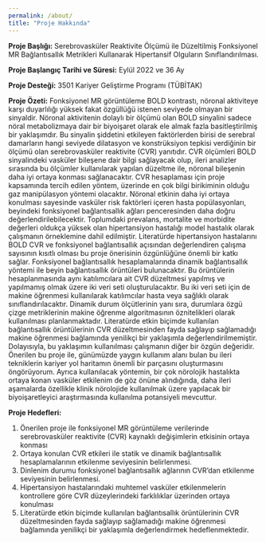 ```yaml
---
permalink: /about/
title: "Proje Hakkında"
---
```


**Proje Başlığı:** Serebrovasküler Reaktivite Ölçümü ile Düzeltilmiş Fonksiyonel MR Bağlantısallık Metrikleri Kullanarak Hipertansif Olguların Sınıflandırılması.

**Proje Başlangıç Tarihi ve Süresi:** Eylül 2022 ve 36 Ay

**Proje Desteği:** 3501 Kariyer Geliştirme Programı (TÜBİTAK)

**Proje Özeti:**
Fonksiyonel MR görüntüleme BOLD kontrastı, nöronal aktiviteye karşı duyarlılığı yüksek fakat özgüllüğü istenen seviyede olmayan bir sinyaldir.  Nöronal aktivitenin dolaylı bir ölçümü olan BOLD sinyalini sadece nöral metabolizmaya dair bir biyoişaret olarak ele almak fazla basitleştirilmiş bir yaklaşımdır. Bu sinyalin şiddetini etkileyen faktörlerden birisi de serebral damarların hangi seviyede dilatasyon ve konstrüksiyon tepkisi verdiğinin bir ölçümü olan serebrovasküler reaktivite (CVR) yanıtıdır. CVR ölçümleri BOLD sinyalindeki vasküler bileşene dair bilgi sağlayacak olup, ileri analizler sırasında bu ölçümler kullanılarak yapılan düzeltme ile, nöronal bileşenin daha iyi ortaya konması sağlanacaktır. CVR hesaplaması için proje kapsamında tercih edilen yöntem, üzerinde en çok bilgi birikiminin olduğu gaz manipülasyon yöntemi olacaktır. Nöronal etkinin daha iyi ortaya konulması sayesinde vasküler risk faktörleri içeren hasta popülasyonları, beyindeki fonksiyonel bağlantısallık ağları penceresinden daha doğru değerlendirilebilecektir. Toplumdaki prevalans, mortalite ve morbidite değerleri oldukça yüksek olan hipertansiyon hastalığı model hastalık olarak çalışmanın örneklemine dahil edilmiştir. Literatürde hipertansiyon hastalarını BOLD CVR ve fonksiyonel bağlantısallık açısından değerlendiren çalışma sayısının kısıtlı olması bu proje önerisinin özgünlüğüne önemli bir katkı sağlar.
Fonksiyonel bağlantısallık hesaplamalarında dinamik bağlantısallık yöntemi ile beyin bağlantısallık örüntüleri bulunacaktır. Bu örüntülerin hesaplanmasında aynı katılımcılara ait CVR düzeltmesi yapılmış ve yapılmamış olmak üzere iki veri seti oluşturulacaktır. Bu iki veri seti için de makine öğrenmesi kullanılarak katılımcılar hasta veya sağlıklı olarak sınıflandırılacaktır. Dinamik durum ölçütlerinin yanı sıra, durumlara özgü çizge metriklerinin makine öğrenme algoritmasının öznitelikleri olarak kullanılması planlanmaktadır. Literatürde etkin biçimde kullanılan bağlantısallık örüntülerinin CVR düzeltmesinden fayda sağlayıp sağlamadığı makine öğrenmesi bağlamında yenilikçi bir yaklaşımla değerlendirilmemiştir. Dolayısıyla, bu yaklaşımın kullanılması çalışmanın diğer bir özgün değeridir. Önerilen bu proje ile, günümüzde yaygın kullanım alanı bulan bu ileri tekniklerin kariyer yol haritamın önemli bir parçasını oluşturmasını öngörüyorum. Ayrıca kullanılacak yöntemin, bir çok nörolojik hastalıkta ortaya konan vasküler etkilenim de göz önüne alındığında, daha ileri aşamalarda özellikle klinik nörolojide kullanılmak üzere yapılacak bir biyoişaretleyici araştırmasında kullanılma potansiyeli mevcuttur.

**Proje Hedefleri:**
1. Önerilen proje ile fonksiyonel MR görüntüleme verilerinde serebrovasküler reaktivite (CVR) kaynaklı değişimlerin etkisinin ortaya konması
2. Ortaya konulan CVR etkileri ile statik ve dinamik bağlantısallık hesaplamalarının etkilenme seviyesinin belirlenmesi.
3. Dinlenim durumu fonksiyonel bağlantısallık ağlarının CVR’dan etkilenme seviyesinin belirlenmesi.
4. Hipertansiyon hastalarındaki muhtemel vasküler etkilenmelerin kontrollere göre CVR düzeylerindeki farklılıklar üzerinden ortaya konulması
5. Literatürde etkin biçimde kullanılan bağlantısallık örüntülerinin CVR düzeltmesinden fayda sağlayıp sağlamadığı makine öğrenmesi bağlamında yenilikçi bir yaklaşımla değerlendirmek hedeflenmektedir.

